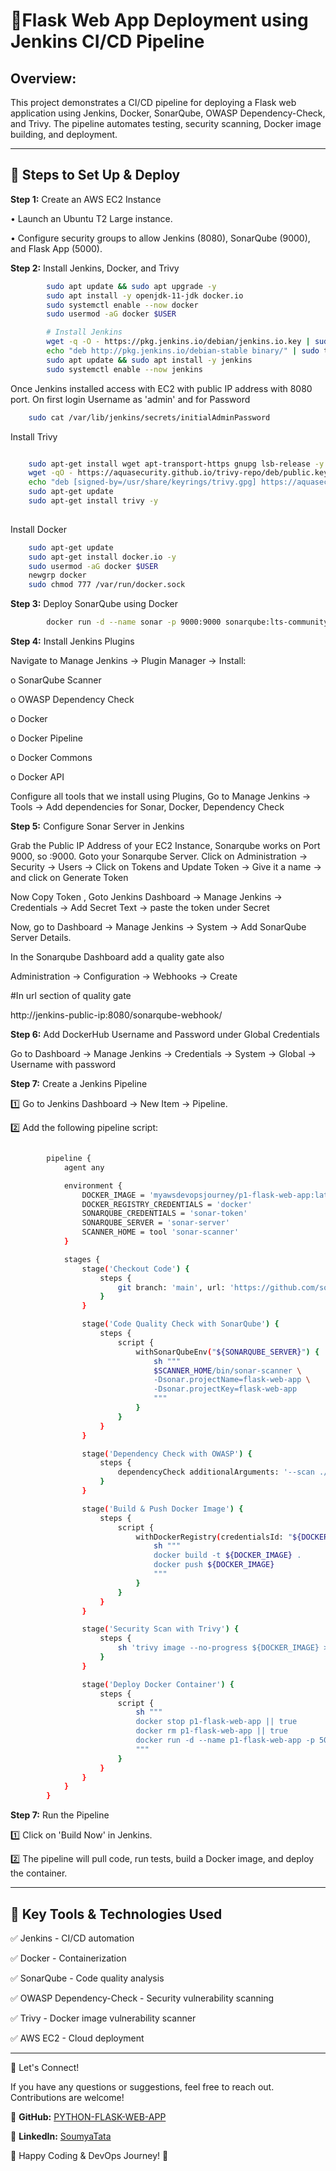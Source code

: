 # 🚀**Flask Web App Deployment using Jenkins CI/CD Pipeline**

## **Overview:**

This project demonstrates a CI/CD pipeline for deploying a Flask web application using Jenkins, Docker, SonarQube, OWASP Dependency-Check, and Trivy. The pipeline automates testing, security scanning, Docker image building, and deployment.
________________________________________

## 📌 **Steps to Set Up & Deploy**

**Step 1:** Create an AWS EC2 Instance

•	Launch an Ubuntu T2 Large instance.

•	Configure security groups to allow Jenkins (8080), SonarQube (9000), and Flask App (5000).

**Step 2:**  Install Jenkins, Docker, and Trivy

```bash
        sudo apt update && sudo apt upgrade -y
        sudo apt install -y openjdk-11-jdk docker.io
        sudo systemctl enable --now docker
        sudo usermod -aG docker $USER                       

        # Install Jenkins
        wget -q -O - https://pkg.jenkins.io/debian/jenkins.io.key | sudo apt-key add -
        echo "deb http://pkg.jenkins.io/debian-stable binary/" | sudo tee /etc/apt/sources.list.d/jenkins.list
        sudo apt update && sudo apt install -y jenkins
        sudo systemctl enable --now jenkins
```
Once Jenkins installed access with EC2 with public IP address with 8080 port.
On first login Username as 'admin' and for Password

```bash
    sudo cat /var/lib/jenkins/secrets/initialAdminPassword
```

Install Trivy

```bash

    sudo apt-get install wget apt-transport-https gnupg lsb-release -y
    wget -qO - https://aquasecurity.github.io/trivy-repo/deb/public.key | gpg --dearmor | sudo tee /usr/share/keyrings/trivy.gpg > /dev/null
    echo "deb [signed-by=/usr/share/keyrings/trivy.gpg] https://aquasecurity.github.io/trivy-repo/deb $(lsb_release -sc) main" | sudo tee -a /etc/apt/sources.list.d/trivy.list
    sudo apt-get update
    sudo apt-get install trivy -y
    
```
Install Docker

```bash
    sudo apt-get update
    sudo apt-get install docker.io -y
    sudo usermod -aG docker $USER       
    newgrp docker
    sudo chmod 777 /var/run/docker.sock
```


**Step 3:** Deploy SonarQube using Docker

```bash
        docker run -d --name sonar -p 9000:9000 sonarqube:lts-community
```
**Step 4:** Install Jenkins Plugins

Navigate to Manage Jenkins → Plugin Manager → Install: 

o SonarQube Scanner

o OWASP Dependency Check

o Docker

o Docker Pipeline

o Docker Commons

o Docker API


Configure all tools that we install using Plugins, Go to Manage Jenkins → Tools → Add dependencies for Sonar, Docker, Dependency Check


**Step 5:** Configure Sonar Server in Jenkins

Grab the Public IP Address of your EC2 Instance, Sonarqube works on Port 9000, so <Public IP>:9000. Goto your Sonarqube Server. Click on Administration → Security → Users → Click on Tokens and Update Token → Give it a name → and click on Generate Token

Now Copy Token , Goto Jenkins Dashboard → Manage Jenkins → Credentials → Add Secret Text → paste the token under Secret

Now, go to Dashboard → Manage Jenkins → System → Add SonarQube Server Details.

In the Sonarqube Dashboard add a quality gate also

Administration → Configuration → Webhooks → Create

#In url section of quality gate

http://jenkins-public-ip:8080/sonarqube-webhook/

**Step 6:** Add DockerHub Username and Password under Global Credentials

Go to Dashboard → Manage Jenkins → Credentials → System → Global → Username with password

**Step 7:** Create a Jenkins Pipeline

1️⃣ Go to Jenkins Dashboard → New Item → Pipeline.

2️⃣ Add the following pipeline script:

```bash

        pipeline {
            agent any

            environment {
                DOCKER_IMAGE = 'myawsdevopsjourney/p1-flask-web-app:latest'
                DOCKER_REGISTRY_CREDENTIALS = 'docker'
                SONARQUBE_CREDENTIALS = 'sonar-token'
                SONARQUBE_SERVER = 'sonar-server'
                SCANNER_HOME = tool 'sonar-scanner'
            }

            stages {
                stage('Checkout Code') {
                    steps {
                        git branch: 'main', url: 'https://github.com/soumyatata/P1-Python-Flask-Web-App-CICD'
                    }
                }

                stage('Code Quality Check with SonarQube') {
                    steps {
                        script {
                            withSonarQubeEnv("${SONARQUBE_SERVER}") {
                                sh """
                                $SCANNER_HOME/bin/sonar-scanner \
                                -Dsonar.projectName=flask-web-app \
                                -Dsonar.projectKey=flask-web-app
                                """
                            }
                        }
                    }
                }

                stage('Dependency Check with OWASP') {
                    steps {
                        dependencyCheck additionalArguments: '--scan ./', odcInstallation: 'DP-Check'
                    }
                }

                stage('Build & Push Docker Image') {
                    steps {
                        script {
                            withDockerRegistry(credentialsId: "${DOCKER_REGISTRY_CREDENTIALS}") {
                                sh """
                                docker build -t ${DOCKER_IMAGE} .
                                docker push ${DOCKER_IMAGE}
                                """
                            }
                        }
                    }
                }

                stage('Security Scan with Trivy') {
                    steps {
                        sh 'trivy image --no-progress ${DOCKER_IMAGE} > trivy_report.txt'
                    }
                }

                stage('Deploy Docker Container') {
                    steps {
                        script {
                            sh """
                            docker stop p1-flask-web-app || true
                            docker rm p1-flask-web-app || true
                            docker run -d --name p1-flask-web-app -p 5000:5000 ${DOCKER_IMAGE}
                            """
                        }
                    }
                }
            }
        }
```

**Step 7:** Run the Pipeline

1️⃣ Click on 'Build Now' in Jenkins.

2️⃣	The pipeline will pull code, run tests, build a Docker image, and deploy the container.
________________________________________

## 📌 **Key Tools & Technologies Used**

✅ Jenkins - CI/CD automation

✅ Docker - Containerization

✅ SonarQube - Code quality analysis

✅ OWASP Dependency-Check - Security vulnerability scanning

✅ Trivy - Docker image vulnerability scanner

✅ AWS EC2 - Cloud deployment
________________________________________

📢 Let's Connect!

If you have any questions or suggestions, feel free to reach out. Contributions are welcome!

🔗 **GitHub:** [PYTHON-FLASK-WEB-APP](https://github.com/soumyatata/P1-Python-Flask-Web-App-CICD)

🔗 **LinkedIn:** [SoumyaTata](https://www.linkedin.com/in/t-soumya/)

🚀 Happy Coding & DevOps Journey! 🚀

